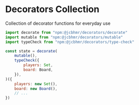 # Decorators Collection
Collection of decorator functions for everyday use

```js
import decorate from "npm:@jcbhmr/decorators/decorate"
import mutable from "npm:@jcbhmr/decorators/mutable"
import typeCheck from "npm:@jcbhmr/decorators/type-check"

const state = decorate(
    mutable(),
    typeCheck({
        players: Set,
        board: Board,
    }),
)({
    players: new Set(),
    board: new Board(),
    // ...
})
```
